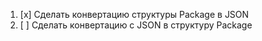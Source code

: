 1. [x] Сделать конвертацию структуры Package в JSON
2. [ ] Сделать конвертацию с JSON в структуру Package